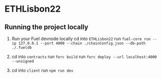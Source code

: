 # ETHLisbon22

## Running the project locally

  1. Run your Fuel devnode locally
  cd into `ETHLisbon22`
  run `fuel-core run --ip 127.0.0.1 --port 4000 --chain ./chainConfig.json --db-path ./.fueldb`

  2. cd into `contracts`
  run `forc build`
  run `forc deploy --url localhost:4000 --unsigned`

  3. cd into `client`
  run `npm run dev`